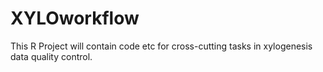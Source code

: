 # XYLOworkflow
This R Project will contain code etc for cross-cutting tasks in xylogenesis data quality control. 
